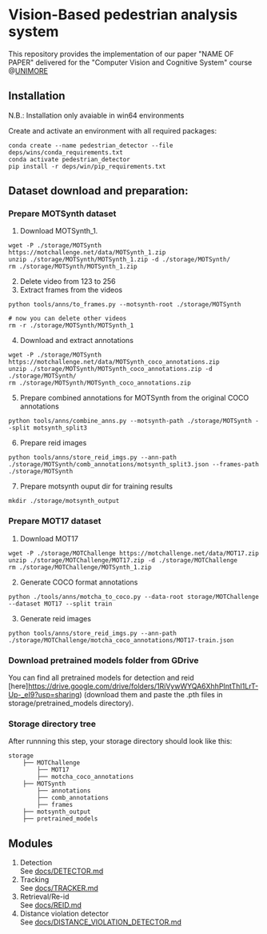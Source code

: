 # Vision-Based pedestrian analysis system

This repository provides the implementation of our paper "NAME OF PAPER" delivered for the "Computer Vision and Cognitive System" course @[UNIMORE](https://www.unimore.it/)

## Installation

N.B.: Installation only avaiable in win64 environments

Create and activate an environment with all required packages:

```
conda create --name pedestrian_detector --file deps/wins/conda_requirements.txt
conda activate pedestrian_detector
pip install -r deps/win/pip_requirements.txt
```

## Dataset download and preparation:

### Prepare MOTSynth dataset

1. Download MOTSynth_1.

```
wget -P ./storage/MOTSynth https://motchallenge.net/data/MOTSynth_1.zip
unzip ./storage/MOTSynth/MOTSynth_1.zip -d ./storage/MOTSynth/
rm ./storage/MOTSynth/MOTSynth_1.zip
```

2. Delete video from 123 to 256
3. Extract frames from the videos

```
python tools/anns/to_frames.py --motsynth-root ./storage/MOTSynth

# now you can delete other videos
rm -r ./storage/MOTSynth/MOTSynth_1
```

4. Download and extract annotations

```
wget -P ./storage/MOTSynth https://motchallenge.net/data/MOTSynth_coco_annotations.zip
unzip ./storage/MOTSynth/MOTSynth_coco_annotations.zip -d ./storage/MOTSynth/
rm ./storage/MOTSynth/MOTSynth_coco_annotations.zip
```

5. Prepare combined annotations for MOTSynth from the original COCO annotations

```
python tools/anns/combine_anns.py --motsynth-path ./storage/MOTSynth --split motsynth_split3

```

6. Prepare reid images

```
python tools/anns/store_reid_imgs.py --ann-path ./storage/MOTSynth/comb_annotations/motsynth_split3.json --frames-path ./storage/MOTSynth
```

7. Prepare motsynth ouput dir for training results

```
mkdir ./storage/motsynth_output
```

### Prepare MOT17 dataset

1. Download MOT17

```
wget -P ./storage/MOTChallenge https://motchallenge.net/data/MOT17.zip
unzip ./storage/MOTChallenge/MOT17.zip -d ./storage/MOTChallenge
rm ./storage/MOTChallenge/MOTSynth_1.zip
```

2. Generate COCO format annotations

```
python ./tools/anns/motcha_to_coco.py --data-root storage/MOTChallenge --dataset MOT17 --split train
```

3. Generate reid images
```
python tools/anns/store_reid_imgs.py --ann-path ./storage/MOTChallenge/motcha_coco_annotations/MOT17-train.json
```

### Download pretrained models folder from GDrive

You can find all pretrained models for detection and reid [here]https://drive.google.com/drive/folders/1RiVywWYQA6XhhPIntThI1LrT-Up-_eI9?usp=sharing) (download them and paste the .pth files in storage/pretrained_models directory).

### Storage directory tree

After runnning this step, your storage directory should look like this:

```text
storage
    ├── MOTChallenge
        ├── MOT17
        ├── motcha_coco_annotations
    ├── MOTSynth
        ├── annotations
        ├── comb_annotations
        ├── frames
    ├── motsynth_output
    ├── pretrained_models
```

## Modules

1.  Detection\
    See [docs/DETECTOR.md](docs/DETECTOR.md)
2.  Tracking\
    See [docs/TRACKER.md](docs/TRACKER.md)
3.  Retrieval/Re-id\
    See [docs/REID.md](docs/REID.md)
4.  Distance violation detector\
    See [docs/DISTANCE_VIOLATION_DETECTOR.md](docs/DISTANCE_VIOLATION_DETECTOR.md)

